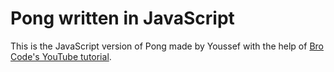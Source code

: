 # Pong written in JavaScript
This is the JavaScript version of Pong made by Youssef with the help of [Bro Code's YouTube tutorial](https://youtu.be/AiFqApeurqI).